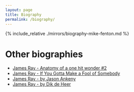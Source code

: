 ```yaml
---
layout: page
title: Biography
permalink: /biography/
---
```


{% include_relative ./mirrors/biography-mike-fenton.md %}

# Other biographies
- [James Ray - Anatomy of a one hit wonder #2](./mirrors/biography-dave-stephens.md)
- [James Ray - If You Gotta Make a Fool of Somebody](./mirrors/biography-michael-jack-kirby.md)
- [James Ray - by Jason Ankeny](./mirrors/biography-jason-ankeny.md)
- [James Ray - by Dik de Heer](./mirrors/biography-dik-de-heer.md)
